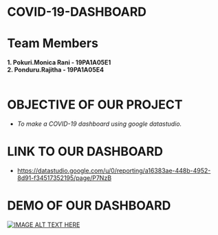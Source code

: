 # COVID-19-DASHBOARD
 
 


#  Team Members
 **1. Pokuri.Monica Rani - 19PA1A05E1**\
 **2. Ponduru.Rajitha    - 19PA1A05E4**
 <br></br>
 
 # OBJECTIVE OF OUR PROJECT
 
 * <i> To make a COVID-19 dashboard using google datastudio.</i>

# LINK TO OUR DASHBOARD
 
 * https://datastudio.google.com/u/0/reporting/a16383ae-448b-4952-8d91-f34517352195/page/P7NzB

# DEMO OF OUR DASHBOARD

[![IMAGE ALT TEXT HERE](https://img.youtube.com/vi/RY94rlAvrFY/0.jpg)](https://www.youtube.com/watch?v=RY94rlAvrFY)
